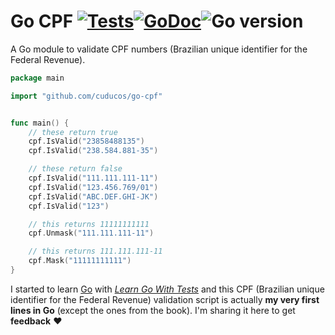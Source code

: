 # Go CPF [![Tests](https://github.com/cuducos/go-cpf/workflows/Tests/badge.svg)]()[![GoDoc](https://godoc.org/github.com/cuducos/go-cpf?status.svg)](https://godoc.org/github.com/cuducos/go-cpf)![Go version](https://img.shields.io/github/go-mod/go-version/cuducos/go-cpf)

A Go module to validate CPF numbers (Brazilian unique identifier for the Federal Revenue).

```go
package main

import "github.com/cuducos/go-cpf"


func main() {
	// these return true
	cpf.IsValid("23858488135")
	cpf.IsValid("238.584.881-35")

	// these return false
	cpf.IsValid("111.111.111-11")
	cpf.IsValid("123.456.769/01")
	cpf.IsValid("ABC.DEF.GHI-JK")
	cpf.IsValid("123")

	// this returns 11111111111
	cpf.Unmask("111.111.111-11")

	// this returns 111.111.111-11
	cpf.Mask("11111111111")
}
```

I started to learn [Go](https://golang.org/) with [_Learn Go With Tests_](https://quii.gitbook.io/learn-go-with-tests/) and this CPF (Brazilian unique identifier for the Federal Revenue) validation script is actually **my very first lines in Go** (except the ones from the book). I'm sharing it here to get **feedback** ❤️
